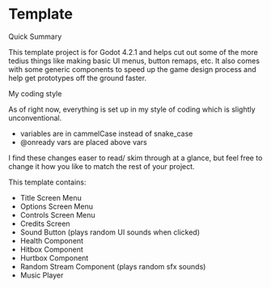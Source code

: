 # Template

Quick Summary

This template project is for Godot 4.2.1 and helps cut out some of the more tedius things like making basic UI menus, button remaps, etc. It also comes with some generic components to speed up the game design process and help get prototypes off the ground faster. 

My coding style

As of right now, everything is set up in my style of coding which is slightly unconventional.
- variables are in cammelCase instead of snake_case
- @onready vars are placed above vars

I find these changes easer to read/ skim through at a glance, but feel free to change it how you like to match the rest of your project.


This template contains:
- Title Screen Menu
- Options Screen Menu
- Controls Screen Menu
- Credits Screen
- Sound Button (plays random UI sounds when clicked)
- Health Component
- Hitbox Component
- Hurtbox Component
- Random Stream Component (plays random sfx sounds)
- Music Player
